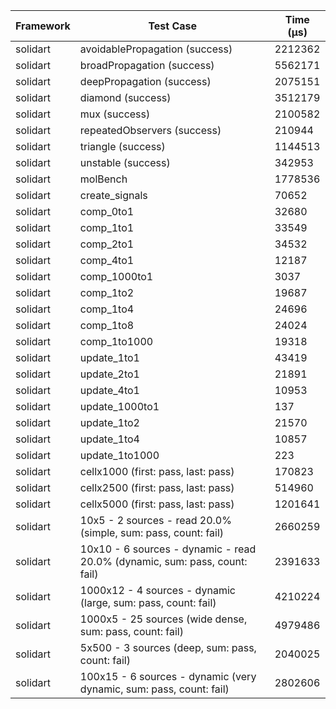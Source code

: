 | Framework | Test Case | Time (μs) |
| --- | --- | --- |
| solidart | avoidablePropagation (success) | 2212362 |
| solidart | broadPropagation (success) | 5562171 |
| solidart | deepPropagation (success) | 2075151 |
| solidart | diamond (success) | 3512179 |
| solidart | mux (success) | 2100582 |
| solidart | repeatedObservers (success) | 210944 |
| solidart | triangle (success) | 1144513 |
| solidart | unstable (success) | 342953 |
| solidart | molBench | 1778536 |
| solidart | create_signals | 70652 |
| solidart | comp_0to1 | 32680 |
| solidart | comp_1to1 | 33549 |
| solidart | comp_2to1 | 34532 |
| solidart | comp_4to1 | 12187 |
| solidart | comp_1000to1 | 3037 |
| solidart | comp_1to2 | 19687 |
| solidart | comp_1to4 | 24696 |
| solidart | comp_1to8 | 24024 |
| solidart | comp_1to1000 | 19318 |
| solidart | update_1to1 | 43419 |
| solidart | update_2to1 | 21891 |
| solidart | update_4to1 | 10953 |
| solidart | update_1000to1 | 137 |
| solidart | update_1to2 | 21570 |
| solidart | update_1to4 | 10857 |
| solidart | update_1to1000 | 223 |
| solidart | cellx1000 (first: pass, last: pass) | 170823 |
| solidart | cellx2500 (first: pass, last: pass) | 514960 |
| solidart | cellx5000 (first: pass, last: pass) | 1201641 |
| solidart | 10x5 - 2 sources - read 20.0% (simple, sum: pass, count: fail) | 2660259 |
| solidart | 10x10 - 6 sources - dynamic - read 20.0% (dynamic, sum: pass, count: fail) | 2391633 |
| solidart | 1000x12 - 4 sources - dynamic (large, sum: pass, count: fail) | 4210224 |
| solidart | 1000x5 - 25 sources (wide dense, sum: pass, count: fail) | 4979486 |
| solidart | 5x500 - 3 sources (deep, sum: pass, count: fail) | 2040025 |
| solidart | 100x15 - 6 sources - dynamic (very dynamic, sum: pass, count: fail) | 2802606 |

